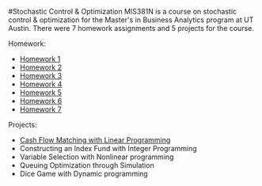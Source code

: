 #Stochastic Control & Optimization
MIS381N is a course on stochastic control & optimization for the Master's in Business Analytics program at UT Austin. There were 7 homework assignments and 5 projects for the course.
  
Homework:
* [Homework 1](https://github.com/juliaawu/mis381n-stochastic-control-and-optimization/tree/master/hw1)
* [Homework 2](https://github.com/juliaawu/mis381n-stochastic-control-and-optimization/tree/master/hw2)
* [Homework 3](https://github.com/juliaawu/mis381n-stochastic-control-and-optimization/tree/master/hw3)
* [Homework 4](https://github.com/juliaawu/mis381n-stochastic-control-and-optimization/tree/master/hw4)
* [Homework 5](https://github.com/juliaawu/mis381n-stochastic-control-and-optimization/tree/master/hw5)
* [Homework 6](https://github.com/juliaawu/mis381n-stochastic-control-and-optimization/tree/master/hw6)
* [Homework 7](https://github.com/juliaawu/mis381n-stochastic-control-and-optimization/tree/master/hw7)

Projects:
* [Cash Flow Matching with Linear Programming](https://github.com/juliaawu/mis381n-stochastic-control-and-optimization/tree/master/cash-flow-matching-with-linear-programming)
* Constructing an Index Fund with Integer Programming
* Variable Selection with Nonlinear programming
* Queuing Optimization through Simulation
* Dice Game with Dynamic programming